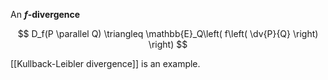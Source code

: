 An **$f$-divergence**

$$
D_f(P \parallel Q) \triangleq \mathbb{E}_Q\left( f\left( \dv{P}{Q} \right) \right)
$$

[[Kullback-Leibler divergence]] is an example.